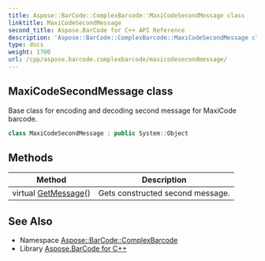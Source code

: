 ```yaml
---
title: Aspose::BarCode::ComplexBarcode::MaxiCodeSecondMessage class
linktitle: MaxiCodeSecondMessage
second_title: Aspose.BarCode for C++ API Reference
description: 'Aspose::BarCode::ComplexBarcode::MaxiCodeSecondMessage class. Base class for encoding and decoding second message for MaxiCode barcode in C++.'
type: docs
weight: 1700
url: /cpp/aspose.barcode.complexbarcode/maxicodesecondmessage/
---
```

## MaxiCodeSecondMessage class


Base class for encoding and decoding second message for MaxiCode barcode.

```cpp
class MaxiCodeSecondMessage : public System::Object
```

## Methods

| Method | Description |
| --- | --- |
| virtual [GetMessage](./getmessage/)() | Gets constructed second message. |
## See Also

* Namespace [Aspose::BarCode::ComplexBarcode](../)
* Library [Aspose.BarCode for C++](../../)
